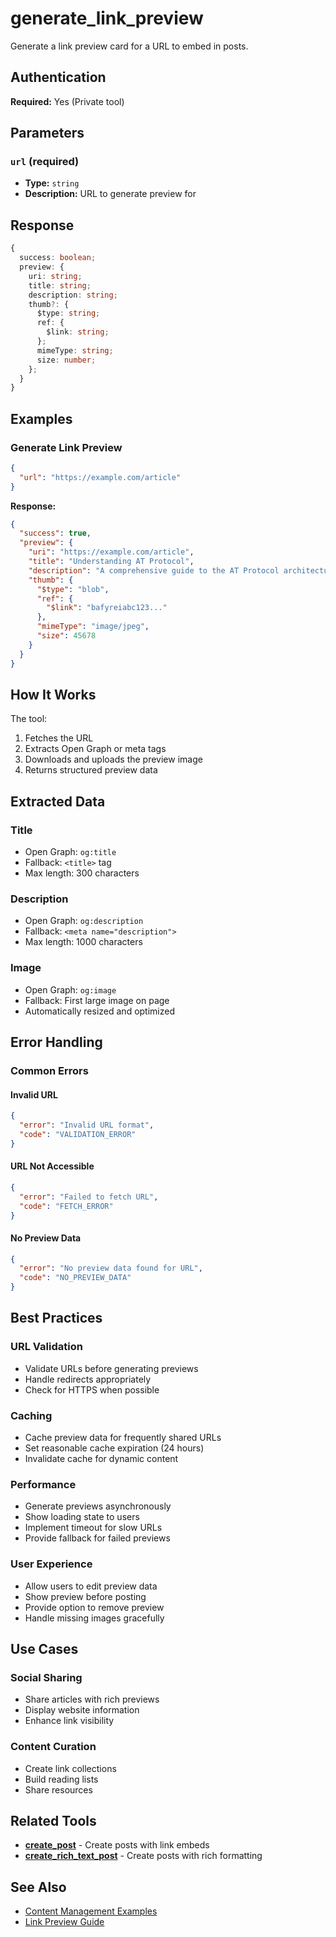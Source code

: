 # generate_link_preview

Generate a link preview card for a URL to embed in posts.

## Authentication

**Required:** Yes (Private tool)

## Parameters

### `url` (required)
- **Type:** `string`
- **Description:** URL to generate preview for

## Response

```typescript
{
  success: boolean;
  preview: {
    uri: string;
    title: string;
    description: string;
    thumb?: {
      $type: string;
      ref: {
        $link: string;
      };
      mimeType: string;
      size: number;
    };
  }
}
```

## Examples

### Generate Link Preview

```json
{
  "url": "https://example.com/article"
}
```

**Response:**
```json
{
  "success": true,
  "preview": {
    "uri": "https://example.com/article",
    "title": "Understanding AT Protocol",
    "description": "A comprehensive guide to the AT Protocol architecture and features",
    "thumb": {
      "$type": "blob",
      "ref": {
        "$link": "bafyreiabc123..."
      },
      "mimeType": "image/jpeg",
      "size": 45678
    }
  }
}
```

## How It Works

The tool:
1. Fetches the URL
2. Extracts Open Graph or meta tags
3. Downloads and uploads the preview image
4. Returns structured preview data

## Extracted Data

### Title
- Open Graph: `og:title`
- Fallback: `<title>` tag
- Max length: 300 characters

### Description
- Open Graph: `og:description`
- Fallback: `<meta name="description">`
- Max length: 1000 characters

### Image
- Open Graph: `og:image`
- Fallback: First large image on page
- Automatically resized and optimized

## Error Handling

### Common Errors

#### Invalid URL
```json
{
  "error": "Invalid URL format",
  "code": "VALIDATION_ERROR"
}
```

#### URL Not Accessible
```json
{
  "error": "Failed to fetch URL",
  "code": "FETCH_ERROR"
}
```

#### No Preview Data
```json
{
  "error": "No preview data found for URL",
  "code": "NO_PREVIEW_DATA"
}
```

## Best Practices

### URL Validation
- Validate URLs before generating previews
- Handle redirects appropriately
- Check for HTTPS when possible

### Caching
- Cache preview data for frequently shared URLs
- Set reasonable cache expiration (24 hours)
- Invalidate cache for dynamic content

### Performance
- Generate previews asynchronously
- Show loading state to users
- Implement timeout for slow URLs
- Provide fallback for failed previews

### User Experience
- Allow users to edit preview data
- Show preview before posting
- Provide option to remove preview
- Handle missing images gracefully

## Use Cases

### Social Sharing
- Share articles with rich previews
- Display website information
- Enhance link visibility

### Content Curation
- Create link collections
- Build reading lists
- Share resources

## Related Tools

- **[create_post](./create-post.md)** - Create posts with link embeds
- **[create_rich_text_post](./create-rich-text-post.md)** - Create posts with rich formatting

## See Also

- [Content Management Examples](../../examples/content-management.md)
- [Link Preview Guide](../../guide/tools-resources.md#link-previews)

